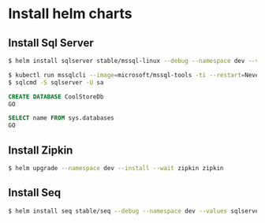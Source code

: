 
# Install helm charts

## Install Sql Server

```bash
$ helm install sqlserver stable/mssql-linux --debug --namespace dev --values sqlserver/values.dev.yaml
```

```bash
$ kubectl run mssqlcli --image=microsoft/mssql-tools -ti --restart=Never --rm=true -- /bin/bash
$ sqlcmd -S sqlserver -U sa
```

```sql
CREATE DATABASE CoolStoreDb
GO

SELECT name FROM sys.databases
GO
```

## Install Zipkin

```bash
$ helm upgrade --namespace dev --install --wait zipkin zipkin
```

## Install Seq

```bash
$ helm install seq stable/seq --debug --namespace dev --values sqlserver/values.dev.yaml
```
